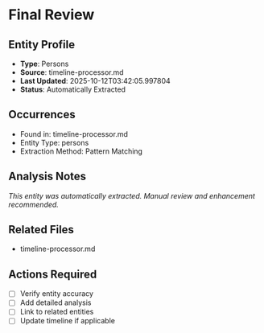 # Final Review

## Entity Profile
- **Type**: Persons
- **Source**: timeline-processor.md
- **Last Updated**: 2025-10-12T03:42:05.997804
- **Status**: Automatically Extracted

## Occurrences
- Found in: timeline-processor.md
- Entity Type: persons
- Extraction Method: Pattern Matching

## Analysis Notes
*This entity was automatically extracted. Manual review and enhancement recommended.*

## Related Files
- timeline-processor.md

## Actions Required
- [ ] Verify entity accuracy
- [ ] Add detailed analysis
- [ ] Link to related entities
- [ ] Update timeline if applicable
